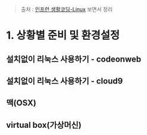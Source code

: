 > 출처 : [인프런 생활코딩-Linux](https://inflearn.com) 보면서 정리

# 1. 상황별 준비 및 환경설정
## 설치없이 리눅스 사용하기 - codeonweb
## 설치없이 리눅스 사용하기 - cloud9
## 맥(OSX)
## virtual box(가상머신)